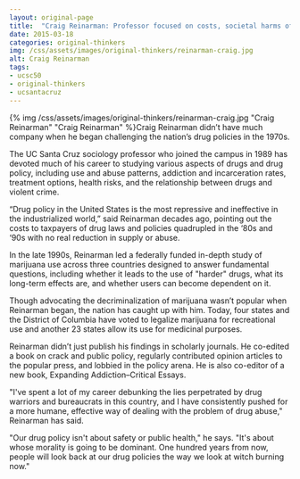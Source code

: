 ```yaml
---
layout: original-page
title:  "Craig Reinarman: Professor focused on costs, societal harms of nation’s drug laws"
date: 2015-03-18
categories: original-thinkers
img: /css/assets/images/original-thinkers/reinarman-craig.jpg
alt: Craig Reinarman
tags: 
- ucsc50
- original-thinkers
- ucsantacruz
---
```


{% img /css/assets/images/original-thinkers/reinarman-craig.jpg "Craig Reinarman" "Craig Reinarman" %}Craig Reinarman didn’t have much company when he began challenging the nation’s drug policies in the 1970s. 

The UC Santa Cruz sociology professor who joined the campus in 1989 has devoted much of his career to studying various aspects of drugs and drug policy, including use and abuse patterns, addiction and incarceration rates, treatment options, health risks, and the relationship between drugs and violent crime.

“Drug policy in the United States is the most repressive and ineffective in the industrialized world,” said Reinarman decades ago, pointing out the costs to taxpayers of drug laws and policies quadrupled in the ‘80s and ‘90s with no real reduction in supply or abuse. 

In the late 1990s, Reinarman led a federally funded in-depth study of marijuana use across three countries designed to answer fundamental questions, including whether it leads to the use of "harder" drugs, what its long-term effects are, and whether users can become dependent on it.

Though advocating the decriminalization of marijuana wasn’t popular when Reinarman began, the nation has caught up with him. Today, four states and the District of Columbia have voted to legalize marijuana for recreational use and another 23 states allow its use for medicinal purposes. 

Reinarman didn’t just publish his findings in scholarly journals. He co-edited a book on crack and public policy, regularly contributed opinion articles to the popular press, and lobbied in the policy arena. He is also co-editor of a new book, Expanding Addiction–Critical Essays. 

"I've spent a lot of my career debunking the lies perpetrated by drug warriors and bureaucrats in this country, and I have consistently pushed for a more humane, effective way of dealing with the problem of drug abuse," Reinarman has said.

"Our drug policy isn't about safety or public health," he says. "It's about whose morality is going to be dominant. One hundred years from now, people will look back at our drug policies the way we look at witch burning now." 
